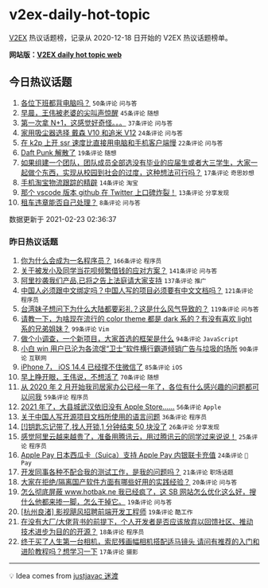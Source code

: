 # v2ex-daily-hot-topic

[V2EX](https://www.v2ex.com/) 热议话题榜，记录从 2020-12-18 日开始的 V2EX 热议话题榜单。

**网站版：[V2EX daily hot topic web](https://realleonardo.github.io/v2ex-daily-hot-topic-web/)**

## 今日热议话题

<!-- TODAY BEGIN -->

1. [各位下班都背电脑吗？](https://www.v2ex.com/t/755308) `50条评论` `问与答`
1. [早晨，王伟被老婆的尖叫声惊醒](https://www.v2ex.com/t/755305) `45条评论` `随想`
1. [第一次拿 N+1，这感觉好奇怪。。。](https://www.v2ex.com/t/755313) `37条评论` `问与答`
1. [家用吸尘器选择 戴森 V10 和追米 V12](https://www.v2ex.com/t/755311) `24条评论` `问与答`
1. [在 k2p 上开 ssr 速度比直接用电脑和手机客户端慢](https://www.v2ex.com/t/755316) `22条评论` `问与答`
1. [Daft Punk 解散了](https://www.v2ex.com/t/755307) `19条评论` `随想`
1. [如果组建一个团队，团队成员全部选没有毕业的应届生或者大三学生，大家一起做个东西，实现从校园到社会的过度，这种想法可行吗？](https://www.v2ex.com/t/755317) `17条评论` `奇思妙想`
1. [手机淘宝物流跟踪的精辟](https://www.v2ex.com/t/755302) `14条评论` `淘宝`
1. [那个 vscode 版本 github 在 Twitter 上口碑炸裂！](https://www.v2ex.com/t/755301) `13条评论` `分享发现`
1. [租车违章能否自己处理？](https://www.v2ex.com/t/755343) `8条评论` `问与答`

数据更新于 2021-02-23 02:36:37

<!-- TODAY END -->

### 昨日热议话题

<!-- YESTERDAY BEGIN -->

1. [你为什么会成为一名程序员？](https://www.v2ex.com/t/755020) `166条评论` `程序员`
1. [关于被发小及同学当花呗频繁借钱的应对方案？](https://www.v2ex.com/t/754987) `141条评论` `问与答`
1. [阿里抄袭我们产品,已将之告上法庭请大家支持](https://www.v2ex.com/t/754943) `137条评论` `推广`
1. [中国人必须跟中文绑定吗？中国人写的项目必须要有中文文档吗？](https://www.v2ex.com/t/755180) `121条评论` `程序员`
1. [台湾妹子想问下为什么大陆都要彩礼？这是什么风气导致的？](https://www.v2ex.com/t/755086) `119条评论` `问与答`
1. [请教一下，为啥现在流行的 color theme 都是 dark 系的？有没有喜欢 light 系的兄弟姐妹？](https://www.v2ex.com/t/754951) `99条评论` `Vim`
1. [做个小调查，一个新项目，大家首选的框架是什么](https://www.v2ex.com/t/754961) `94条评论` `JavaScript`
1. [小白 win 用户已沦为各流氓“卫士”软件横行霸道倾销广告与垃圾的场所](https://www.v2ex.com/t/754945) `90条评论` `互联网`
1. [iPhone 7， iOS 14.4 已经撑不住微信了](https://www.v2ex.com/t/754950) `85条评论` `iOS`
1. [早上睁开眼，王伟说，不想活了](https://www.v2ex.com/t/754936) `70条评论` `随想`
1. [从 2020 年 2 月开始我司居家办公已经一年了，各位有什么感兴趣的问题都可以问我](https://www.v2ex.com/t/755031) `59条评论` `程序员`
1. [2021 年了，大县城武汉依旧没有 Apple Store......](https://www.v2ex.com/t/755026) `56条评论` `Apple`
1. [关于中国人写开源项目文档所使用的语言问题](https://www.v2ex.com/t/755276) `36条评论` `程序员`
1. [[!]钥匙忘记带了,找人开锁,1 分钟结束 50 块没了](https://www.v2ex.com/t/755234) `26条评论` `分享发现`
1. [感觉阿里云越来越贵了，准备用腾讯云，用过腾讯云的同学过来说说！](https://www.v2ex.com/t/755076) `25条评论` `程序员`
1. [Apple Pay 日本西瓜卡（Suica）支持 Apple Pay 内银联卡充值](https://www.v2ex.com/t/755227) `24条评论` ` Pay`
1. [开发同事各种不配合我的测试工作，是我的问题吗？](https://www.v2ex.com/t/755036) `21条评论` `职场话题`
1. [大家在拒绝/隔离国产软件方面有哪些好用的实践经验？](https://www.v2ex.com/t/755253) `20条评论` `问与答`
1. [怎么彻底屏蔽 www.hotbak.ne 我已经疯了，这 SB 网站怎么优化这么好，搜什么他都来掺一脚，怎么干掉它。](https://www.v2ex.com/t/755048) `19条评论` `问与答`
1. [[杭州良渚] 影视飓风招聘前端开发工程师](https://www.v2ex.com/t/754990) `19条评论` `酷工作`
1. [在没有大厂/大佬背书的前提下，个人开发者是否应该放弃以回馈社区、推动技术进步为目的的开源？](https://www.v2ex.com/t/755204) `18条评论` `程序员`
1. [终于买了人生第一台相机，索尼残画幅相机搭配适马镜头 请问有推荐的入门和进阶教程吗？想学习一下](https://www.v2ex.com/t/755251) `17条评论` `摄影`

<!-- YESTERDAY END -->

---

💡 Idea comes from [justjavac 迷渡](https://github.com/justjavac/)
